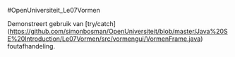 #OpenUniversiteit_Le07Vormen

Demonstreert gebruik van [try/catch] (https://github.com/simonbosman/OpenUniversiteit/blob/master/Java%20SE%20Introduction/Le07Vormen/src/vormengui/VormenFrame.java) foutafhandeling.
